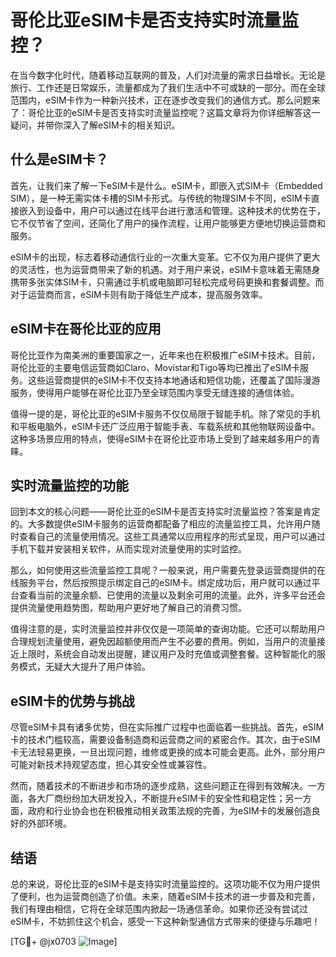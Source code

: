 # 哥伦比亚eSIM卡是否支持实时流量监控？

在当今数字化时代，随着移动互联网的普及，人们对流量的需求日益增长。无论是旅行、工作还是日常娱乐，流量都成为了我们生活中不可或缺的一部分。而在全球范围内，eSIM卡作为一种新兴技术，正在逐步改变我们的通信方式。那么问题来了：哥伦比亚的eSIM卡是否支持实时流量监控呢？这篇文章将为你详细解答这一疑问，并带你深入了解eSIM卡的相关知识。

## 什么是eSIM卡？

首先，让我们来了解一下eSIM卡是什么。eSIM卡，即嵌入式SIM卡（Embedded SIM），是一种无需实体卡槽的SIM卡形式。与传统的物理SIM卡不同，eSIM卡直接嵌入到设备中，用户可以通过在线平台进行激活和管理。这种技术的优势在于，它不仅节省了空间，还简化了用户的操作流程，让用户能够更方便地切换运营商和服务。

eSIM卡的出现，标志着移动通信行业的一次重大变革。它不仅为用户提供了更大的灵活性，也为运营商带来了新的机遇。对于用户来说，eSIM卡意味着无需随身携带多张实体SIM卡，只需通过手机或电脑即可轻松完成号码更换和套餐调整。而对于运营商而言，eSIM卡则有助于降低生产成本，提高服务效率。

## eSIM卡在哥伦比亚的应用

哥伦比亚作为南美洲的重要国家之一，近年来也在积极推广eSIM卡技术。目前，哥伦比亚的主要电信运营商如Claro、Movistar和Tigo等均已推出了eSIM卡服务。这些运营商提供的eSIM卡不仅支持本地通话和短信功能，还覆盖了国际漫游服务，使得用户能够在哥伦比亚乃至全球范围内享受无缝连接的通信体验。

值得一提的是，哥伦比亚的eSIM卡服务不仅仅局限于智能手机。除了常见的手机和平板电脑外，eSIM卡还广泛应用于智能手表、车载系统和其他物联网设备中。这种多场景应用的特点，使得eSIM卡在哥伦比亚市场上受到了越来越多用户的青睐。

## 实时流量监控的功能

回到本文的核心问题——哥伦比亚的eSIM卡是否支持实时流量监控？答案是肯定的。大多数提供eSIM卡服务的运营商都配备了相应的流量监控工具，允许用户随时查看自己的流量使用情况。这些工具通常以应用程序的形式呈现，用户可以通过手机下载并安装相关软件，从而实现对流量使用的实时监控。

那么，如何使用这些流量监控工具呢？一般来说，用户需要先登录运营商提供的在线服务平台，然后按照提示绑定自己的eSIM卡。绑定成功后，用户就可以通过平台查看当前的流量余额、已使用的流量以及剩余可用的流量。此外，许多平台还会提供流量使用趋势图，帮助用户更好地了解自己的消费习惯。

值得注意的是，实时流量监控并非仅仅是一项简单的查询功能。它还可以帮助用户合理规划流量使用，避免因超额使用而产生不必要的费用。例如，当用户的流量接近上限时，系统会自动发出提醒，建议用户及时充值或调整套餐。这种智能化的服务模式，无疑大大提升了用户体验。

## eSIM卡的优势与挑战

尽管eSIM卡具有诸多优势，但在实际推广过程中也面临着一些挑战。首先，eSIM卡的技术门槛较高，需要设备制造商和运营商之间的紧密合作。其次，由于eSIM卡无法轻易更换，一旦出现问题，维修或更换的成本可能会更高。此外，部分用户可能对新技术持观望态度，担心其安全性或兼容性。

然而，随着技术的不断进步和市场的逐步成熟，这些问题正在得到有效解决。一方面，各大厂商纷纷加大研发投入，不断提升eSIM卡的安全性和稳定性；另一方面，政府和行业协会也在积极推动相关政策法规的完善，为eSIM卡的发展创造良好的外部环境。

## 结语

总的来说，哥伦比亚的eSIM卡是支持实时流量监控的。这项功能不仅为用户提供了便利，也为运营商创造了价值。未来，随着eSIM卡技术的进一步普及和完善，我们有理由相信，它将在全球范围内掀起一场通信革命。如果你还没有尝试过eSIM卡，不妨抓住这个机会，感受一下这种新型通信方式带来的便捷与乐趣吧！

[TG💪+ @jx0703 ![Image](https://github.com/user-attachments/assets/dbca1d08-cadb-493c-b0ec-ad6f7a83f270)]